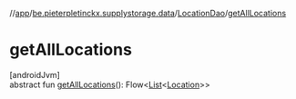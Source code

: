 //[app](../../../index.md)/[be.pieterpletinckx.supplystorage.data](../index.md)/[LocationDao](index.md)/[getAllLocations](get-all-locations.md)

# getAllLocations

[androidJvm]\
abstract fun [getAllLocations](get-all-locations.md)(): Flow&lt;[List](https://kotlinlang.org/api/latest/jvm/stdlib/kotlin.collections/-list/index.html)&lt;[Location](../-location/index.md)&gt;&gt;

